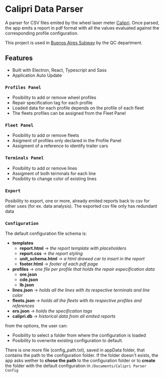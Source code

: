 # Calipri Data Parser

A parser for CSV files emited by the wheel laser meter [Calipri](https://www.nextsense-worldwide.com/en/industries/railway.html). Once parsed, the app emits a report in pdf format with all the values evaluated against the corresponding profile configuration.

This project is used in [Buenos Aires Subway](https://www.metrovias.com.ar/) by the QC department.

## Features

- Built with Electron, React, Typescript and Sass
- Application Auto Update 

### `Profiles Panel`
- Posibility to add or remove wheel profiles
- Repair specification tag for each profile
- Loaded data for each profile depends on the profile of each fleet
- The fleets profiles can be assigned from the Fleet Panel

### `Fleet Panel`
- Posibility to add or remove fleets
- Asigment of profiles only declared in the Profile Panel
- Assigment of a reference to identify trailer cars

### `Terminals Panel`
- Posibility to add or remove lines
- Assigment of both terminals for each line
- Posibility to change color of existing lines

### `Export`
Posibility to export, one or more, already emited reports back to csv for other uses (for ex. data analysis). The exported csv file only has redundant data

### `Configuration`
The default configuration file schema is:
- **templates**
  - **report.html** -> *the report template with placeholders*
  - **report.css** -> *the report styling*
  - **unit_schema.html** -> *a html drawed car to insert in the report*
  - **footer.html** -> *footer of each pdf page*
- **profiles** -> *one file per profile that holds the repair especification data*
  - **ore.json** 
  - **cde.json**
  - **lb.json**
- **lines.json** -> *holds all the lines with its respective terminals and line color*
- **fleets.json** -> *holds all the fleets with its respective profiles and references*
- **ers.json** -> *holds the specification tags*
- **calipri.db** -> *historical data from all emited reports*

from the options, the user can:
- Posibility to select a folder from where the configuration is loaded
- Posibility to overwrite existing configuration to default.

There is one more file (config_path.txt), saved in appData folder, that contains the path to the configuration folder.
If the folder doesn't exists, the app asks wether to **chose the path** to the configuration folder or to **create** the folder with the default configuration in `/Documents/Calipri Parser Config`
